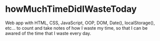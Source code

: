 # howMuchTimeDidIWasteToday
Web app with HTML, CSS, JavaScript, OOP, DOM, Date(), localStorage(), etc... to count and take notes of how I waste my time, so that I can be awared of the time that I waste every day.
